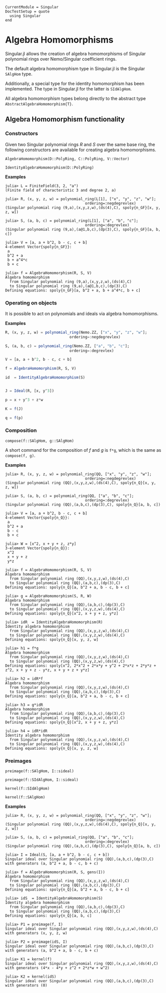 ```@meta
CurrentModule = Singular
DocTestSetup = quote
  using Singular
end
```

# Algebra Homomorphisms

Singular.jl allows the creation of algebra homomorphisms of Singular polynomial rings
over Nemo/Singular coefficient rings.

The default algebra homomorphism type in Singular.jl is the Singular `SAlgHom` type.

Additionally, a special type for the identity homomorphism has been implemented.
The type in Singular.jl for the latter is `SIdAlgHom`.

All algebra homomorphism types belong directly to the abstract type `AbstractAlgebraHomomorphism{T}`.

## Algebra Homomorphism functionality

### Constructors

Given two Singular polynomial rings $R$ and $S$ over the same base ring, the following constructors are available for creating algebra homomorphisms.

```@docs
AlgebraHomomorphism(D::PolyRing, C::PolyRing, V::Vector)
```

```@docs
IdentityAlgebraHomomorphism(D::PolyRing)
```

**Examples**

```jldoctest
julia> L = FiniteField(3, 2, "a")
(Finite field of characteristic 3 and degree 2, a)

julia> R, (x, y, z, w) = polynomial_ring(L[1], ["x", "y", "z", "w"];
                                    ordering=:negdegrevlex)
(Singular polynomial ring (9,a),(x,y,z,w),(ds(4),C), spoly{n_GF}[x, y, z, w])

julia> S, (a, b, c) = polynomial_ring(L[1], ["a", "b", "c"];
                                    ordering=:degrevlex)
(Singular polynomial ring (9,a),(a@1,b,c),(dp(3),C), spoly{n_GF}[a, b, c])

julia> V = [a, a + b^2, b - c, c + b]
4-element Vector{spoly{n_GF}}:
 a
 b^2 + a
 b + a^4*c
 b + c

julia> f = AlgebraHomomorphism(R, S, V)
Algebra homomorphism
  from Singular polynomial ring (9,a),(x,y,z,w),(ds(4),C)
  to Singular polynomial ring (9,a),(a@1,b,c),(dp(3),C)
Defining equations: spoly{n_GF}[a, b^2 + a, b + a^4*c, b + c]
```

### Operating on objects

It is possible to act on polynomials and ideals via algebra homomorphisms.

**Examples**

```julia
R, (x, y, z, w) = polynomial_ring(Nemo.ZZ, ["x", "y", "z", "w"];
                             ordering=:negdegrevlex)

S, (a, b, c) = polynomial_ring(Nemo.ZZ, ["a", "b", "c"];
                             ordering=:degrevlex)

V = [a, a + b^2, b - c, c + b]

f = AlgebraHomomorphism(R, S, V)

id  = IdentityAlgebraHomomorphism(S)


J = Ideal(R, [x, y^3])

p = x + y^3 + z*w

K = f(J)

q = f(p)
```

### Composition

```@docs
compose(f::SAlgHom, g::SAlgHom)
```

A short command for the composition of $f$ and $g$ is `f*g`, which is the same as
`compose(f, g)`.

**Examples**

```jldoctest
julia> R, (x, y, z, w) = polynomial_ring(QQ, ["x", "y", "z", "w"];
                                    ordering=:negdegrevlex)
(Singular polynomial ring (QQ),(x,y,z,w),(ds(4),C), spoly{n_Q}[x, y, z, w])

julia> S, (a, b, c) = polynomial_ring(QQ, ["a", "b", "c"];
                                    ordering=:degrevlex)
(Singular polynomial ring (QQ),(a,b,c),(dp(3),C), spoly{n_Q}[a, b, c])

julia> V = [a, a + b^2, b - c, c + b]
4-element Vector{spoly{n_Q}}:
 a
 b^2 + a
 b - c
 b + c

julia> W = [x^2, x + y + z, z*y]
3-element Vector{spoly{n_Q}}:
 x^2
 x + y + z
 y*z

julia> f = AlgebraHomomorphism(R, S, V)
Algebra homomorphism
  from Singular polynomial ring (QQ),(x,y,z,w),(ds(4),C)
  to Singular polynomial ring (QQ),(a,b,c),(dp(3),C)
Defining equations: spoly{n_Q}[a, b^2 + a, b - c, b + c]

julia> g = AlgebraHomomorphism(S, R, W)
Algebra homomorphism
  from Singular polynomial ring (QQ),(a,b,c),(dp(3),C)
  to Singular polynomial ring (QQ),(x,y,z,w),(ds(4),C)
Defining equations: spoly{n_Q}[x^2, x + y + z, y*z]

julia> idR  = IdentityAlgebraHomomorphism(R)
Identity algebra homomorphism
  from Singular polynomial ring (QQ),(x,y,z,w),(ds(4),C)
  to Singular polynomial ring (QQ),(x,y,z,w),(ds(4),C)
Defining equations: spoly{n_Q}[x, y, z, w]

julia> h1 = f*g
Algebra homomorphism
  from Singular polynomial ring (QQ),(x,y,z,w),(ds(4),C)
  to Singular polynomial ring (QQ),(x,y,z,w),(ds(4),C)
Defining equations: spoly[x^2, 2*x^2 + 2*x*y + y^2 + 2*x*z + 2*y*z + z^2, x + y + z - y*z, x + y + z + y*z]

julia> h2 = idR*f
Algebra homomorphism
  from Singular polynomial ring (QQ),(x,y,z,w),(ds(4),C)
  to Singular polynomial ring (QQ),(a,b,c),(dp(3),C)
Defining equations: spoly{n_Q}[a, b^2 + a, b - c, b + c]

julia> h3 = g*idR
Algebra homomorphism
  from Singular polynomial ring (QQ),(a,b,c),(dp(3),C)
  to Singular polynomial ring (QQ),(x,y,z,w),(ds(4),C)
Defining equations: spoly{n_Q}[x^2, x + y + z, y*z]

julia> h4 = idR*idR
Identity algebra homomorphism
  from Singular polynomial ring (QQ),(x,y,z,w),(ds(4),C)
  to Singular polynomial ring (QQ),(x,y,z,w),(ds(4),C)
Defining equations: spoly{n_Q}[x, y, z, w]
```

### Preimages

```@docs
preimage(f::SAlgHom, I::sideal)
```

```@docs
preimage(f::SIdAlgHom, I::sideal)
```

```@docs
kernel(f::SIdAlgHom)
```

```@docs
kernel(f::SAlgHom)
```

**Examples**

```jldoctest
julia> R, (x, y, z, w) = polynomial_ring(QQ, ["x", "y", "z", "w"];
                                    ordering=:negdegrevlex)
(Singular polynomial ring (QQ),(x,y,z,w),(ds(4),C), spoly{n_Q}[x, y, z, w])

julia> S, (a, b, c) = polynomial_ring(QQ, ["a", "b", "c"];
                                    ordering=:degrevlex)
(Singular polynomial ring (QQ),(a,b,c),(dp(3),C), spoly{n_Q}[a, b, c])

julia> I = Ideal(S, [a, a + b^2, b - c, c + b])
Singular ideal over Singular polynomial ring (QQ),(a,b,c),(dp(3),C) with generators (a, b^2 + a, b - c, b + c)

julia> f = AlgebraHomomorphism(R, S, gens(I))
Algebra homomorphism
  from Singular polynomial ring (QQ),(x,y,z,w),(ds(4),C)
  to Singular polynomial ring (QQ),(a,b,c),(dp(3),C)
Defining equations: spoly{n_Q}[a, b^2 + a, b - c, b + c]

julia> idS  = IdentityAlgebraHomomorphism(S)
Identity algebra homomorphism
  from Singular polynomial ring (QQ),(a,b,c),(dp(3),C)
  to Singular polynomial ring (QQ),(a,b,c),(dp(3),C)
Defining equations: spoly{n_Q}[a, b, c]

julia> P1 = preimage(f, I)
Singular ideal over Singular polynomial ring (QQ),(x,y,z,w),(ds(4),C) with generators (x, y, z, w)

julia> P2 = preimage(idS, I)
Singular ideal over Singular polynomial ring (QQ),(a,b,c),(dp(3),C) with generators (a, b^2 + a, b - c, b + c)

julia> K1 = kernel(f)
Singular ideal over Singular polynomial ring (QQ),(x,y,z,w),(ds(4),C) with generators (4*x - 4*y + z^2 + 2*z*w + w^2)

julia> K2 = kernel(idS)
Singular ideal over Singular polynomial ring (QQ),(a,b,c),(dp(3),C) with generators (0)
```

